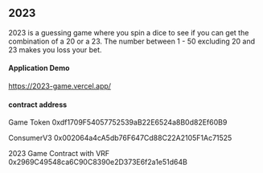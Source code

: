 ## 2023
2023 is a guessing game where you spin a dice to see if you can get the combination of a 20 or a 23. The number between 1 - 50 excluding 20 and 23 makes you loss your bet.

#### Application Demo
https://2023-game.vercel.app/

#### contract address
Game Token 0xdf1709F54057752539aB22E6524a8B0d82Ef60B9 

ConsumerV3 0x002064a4cA5db76F647Cd88C22A2105F1Ac71525 

2023 Game Contract with VRF 0x2969C49548ca6C90C8390e2D373E6f2a1e51d64B


